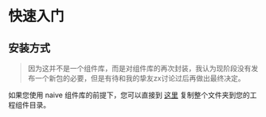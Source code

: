 # 快速入门

## 安装方式

> 因为这并不是一个组件库，而是对组件库的再次封装，我认为现阶段没有发布一个新包的必要，但是有待和我的挚友zx讨论过后再做出最终决定。

如果您使用 naive 组件库的前提下，您可以直接到 [这里](https://github.com/zxTick/zt-form-docs/tree/main/docs/components/ztForm) 复制整个文件夹到您的工程组件目录。